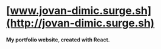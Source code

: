 # [www.jovan-dimic.surge.sh](http://jovan-dimic.surge.sh)

#### My portfolio website, created with React.
